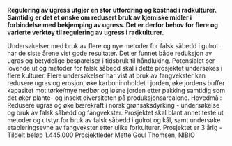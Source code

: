 **Regulering av ugress utgjør en stor utfordring og kostnad i radkulturer. Samtidig er det et ønske om redusert bruk av kjemiske midler i forbindelse med bekjemping av ugress. Det er derfor behov for flere og varierte verktøy til regulering av ugress i radkulturer.**

Undersøkelser med bruk av flere og nye metoder for falsk såbedd i gulrot har de siste årene vist gode resultater. Det er funnet både reduksjon av ugras og betydelige besparelser i tidsbruk til håndluking. Potensialet ser lovende ut og metoder for falsk såbedd skal i dette prosjektet undersøkes i flere kulturer. Flere undersøkelser har vist at bruk av fangvekster kan redusere ugras og erosjon, øke karboninnholdet i jorden, øke jordens buffer kapasitet mot tørke/mye nedbør og løsne jorden etter pakking samtidig som det øker plante- og insekt diversiteten på produksjonsarealene. Hovedmål: Redusere ugras og øke bærekraft i norsk grønsaksdyrking - undersøkelse og bruk av falsk såbedd og fangvekster. Prosjektet skal blant annet teste ut metoder og utstyr for bruk av falsk såbedd i gulrot og kål, samt undersøke etableringsevne av fangvekster etter ulike forkulturer. Prosjektet er 3 årig - Tildelt beløp 1.445.000 Prosjektleder Mette Goul Thomsen, NIBIO